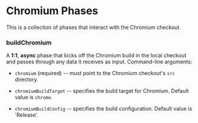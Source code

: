 # Chromium Phases

This is a collection of phases that interact with the Chromium checkout.

### buildChromium

A **1:1**, **async** phase that kicks off the Chromium build in the local checkout and passes through any data it receives as input. Command-line arguments:

* `chromium` (required) -- must point to the Chromium checkout's `src` directory.

* `chromiumBuildTarget` -- specifies the build target for Chromium. Default value is `chrome`.

* `chromiumBuildConfig` -- specifies the build configuration. Default value is 'Release'.

